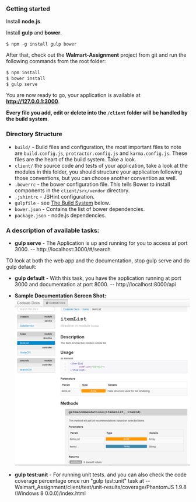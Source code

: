 ### Getting started

Install **node.js**. 

Install **gulp** and **bower**.

    $ npm -g install gulp bower

After that, check out the **Walmart-Assignment** project from git and run the following commands from the root folder: 

    $ npm install
    $ bower install
    $ gulp serve

You are now ready to go, your application is available at **http://127.0.0.1:3000**.

**Every file you add, edit or delete into the `/client` folder will be handled by the build system**.


### Directory Structure

* `build/` - Build files and configuration, the most important files to note are `build.config.js`, `protractor.config.js` and `karma.config.js`. These files are the heart of the build system. Take a look.
* `client/` the source code and tests of your application, take a look at the modules in this folder, you should structure your application following those conventions, but you can choose another convention as well.
* `.bowerrc` - the bower configuration file. This tells Bower to install components in the `client/src/vendor` directory.
* `.jshintrc` - JSHint configuration.
* `gulpfile` - see [The Build System](#thebuildsystem) below.
* `bower.json` - Contains the list of bower dependencies.
* `package.json` - node.js dependencies.


### A description of available tasks:

* **gulp serve** - The Application is up and running for you to access at port 3000. -- http://localhost:3000/#/search

TO look at both the web app and the documentation, stop gulp serve and do gulp default:
* **gulp default** - With this task, you have the application running at port 3000 and documentation at port 8000.  -- http://localhost:8000/api

* **Sample Documentation Screen Shot:**
![Screenshot](Documentation_Screenshot.PNG)
  

* **gulp test:unit** - For running unit tests. 
and you can also check the code coverage percentage once run "gulp test:unit" task at -- Walmart_Assignment/client/test/unit-results/coverage/PhantomJS 1.9.8 (Windows 8 0.0.0)/index.html





